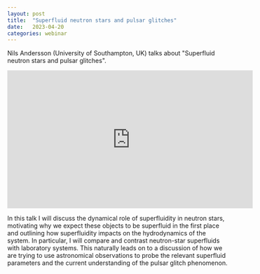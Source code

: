 ```yaml
---
layout: post
title:  "Superfluid neutron stars and pulsar glitches"
date:   2023-04-20
categories: webinar
---
```


Nils Andersson (University of Southampton, UK) talks about "Superfluid neutron stars and pulsar glitches".

<iframe width="560" height="315" src="https://www.youtube.com/embed/Zjy7BrNbH5k" title="YouTube video player" frameborder="0" allow="accelerometer; autoplay; clipboard-write; encrypted-media; gyroscope; picture-in-picture" allowfullscreen></iframe>


 In this talk I will discuss the dynamical role of superfluidity in neutron stars, motivating why we expect these objects to be superfluid in the first place and outlining how superfluidity impacts on the hydrodynamics of the system. In particular, I will compare and contrast neutron-star superfluids with laboratory systems. This naturally leads on to a discussion of how we are trying to use astronomical observations to probe the relevant superfluid parameters and the current understanding of the pulsar glitch phenomenon. 
